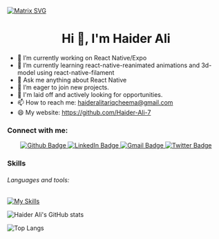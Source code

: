 [![Matrix SVG](https://raw.githubusercontent.com/rodrigograca31/rodrigograca31/master/matrix.svg)](https://www.youtube.com/watch?v=SDkAGkd4NLc) 
 <h1 align="center">Hi 👋, I'm Haider Ali</h1>


- 🔭 I’m currently working on React Native/Expo
- 🌱 I’m currently learning react-native-reanimated animations and 3d-model using react-native-filament
- 💬 Ask me anything about React Native
- 🚀 I’m eager to join new projects.
- 💼 I'm laid off and actively looking for opportunities.
- 📫 How to reach me: haideralitariqcheema@gmail.com
- 😄 My website: https://github.com/Haider-Ali-7


### Connect with me:


<div id="badges" align="center">
  <a href="https://github.com/Haider-Ali-7">
    <img src="https://img.shields.io/badge/Github-white?style=for-the-badge&logo=Github&logoColor=black" alt="Github Badge"/>
  </a>
  <a href="www.linkedin.com/in/haider-ali-tariq-n129">
    <img src="https://img.shields.io/badge/Linkedin-blue?style=for-the-badge&logo=linkedin&logoColor=white" alt="LinkedIn Badge"/>
  </a>
  <a href="https://mail.google.com/mail/u/0/?fs=1&tf=cm&source=mailto&to=haideralitariqcheema@gmail.com">
    <img src="https://img.shields.io/badge/Gmail-D14836?style=for-the-badge&logo=gmail&logoColor=white" alt="Gmail Badge"/>
  </a>
  <a href="https://x.com/htc007Cheema">
    <img src="https://img.shields.io/badge/Twitter-black?style=for-the-badge&logo=x&logoColor=white" alt="Twitter Badge"/>
  </a>
</div>


### Skills
###### Languages and tools:
[![My Skills](https://skillicons.dev/icons?i=react,js,ts,redux,sentry,firebase,aws,github,git,postman,figma&perline=5)](https://skillicons.dev)





![Haider Ali's GitHub stats](https://github-readme-stats.vercel.app/api?username=Haider-Ali-7&show_icons=true&theme=dark)





![Top Langs](https://github-readme-stats.vercel.app/api/top-langs/?username=Haider-Ali-7&theme=dark)
